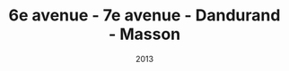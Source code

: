 ---
title: 6e avenue - 7e avenue - Dandurand - Masson
date: '2013'
type: ruelle_verte
district: rosemont
position: { lng: -73.57639423633907, lat: 45.54885946603889 }
---